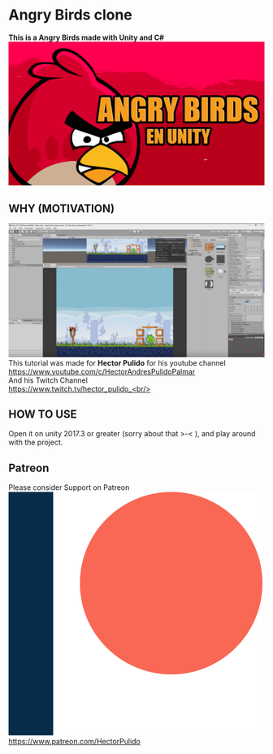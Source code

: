 # Angry Birds clone
<b>This is a Angry Birds made with Unity and C#</b>
![Banner](/Images/Banner.png)

## WHY (MOTIVATION)
![Example](/Images/ExampleImage.png) <br/>
This tutorial was made for <b>Hector Pulido</b> for his youtube channel <br/>
https://www.youtube.com/c/HectorAndresPulidoPalmar <br/>
And his Twitch Channel<br/>
https://www.twitch.tv/hector_pulido_<br/>

## HOW TO USE
Open it on unity 2017.3 or greater (sorry about that >-< ), and play around with the project.

## Patreon
Please consider Support on Patreon<br/>
![Please consider support on patreon](/Images/Patreon.png)<br/>
https://www.patreon.com/HectorPulido